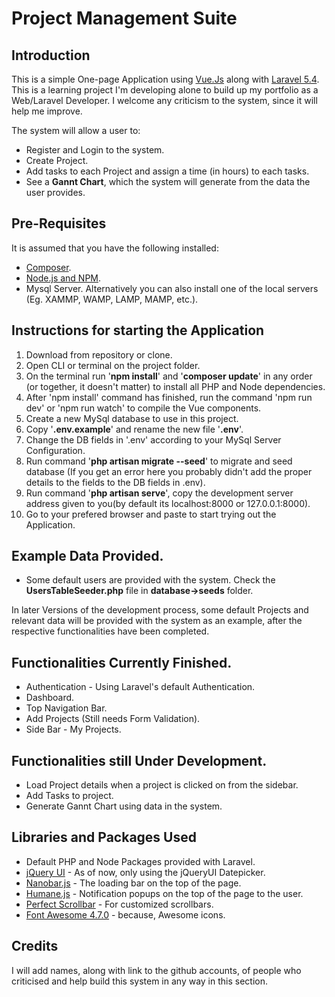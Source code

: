 <h1>Project Management Suite</h1>
<h2>Introduction</h2>
<p>
	This is a simple One-page Application using <a href="https://vuejs.org/">Vue.Js</a> along with <a href="https://laravel.com/">Laravel 5.4</a>. This is a learning project I'm developing alone to build up my portfolio as a Web/Laravel Developer. I welcome any criticism to the system, since it will help me improve.
</p>
<p>
	The system will allow a user to:
	<ul>
		<li>Register and Login to the system.</li>
		<li>Create Project.</li>
		<li>Add tasks to each Project and assign a time (in hours) to each tasks.</li>
		<li>See a <b>Gannt Chart</b>, which the system will generate from the data the user provides.</li>
	</ul>
</p>

<h2>Pre-Requisites</h2>
<p>It is assumed that you have the following installed:</p>
<ul>
	<li><a href="https://getcomposer.org/">Composer</a>.</li>
	<li><a href="https://nodejs.org/">Node.js and NPM</a>.</li>
	<li>Mysql Server. Alternatively you can also install one of the local servers (Eg. XAMMP, WAMP, LAMP, MAMP, etc.).</li>
</ul>

<h2>Instructions for starting the Application</h2>
<ol>
	<li>Download from repository or clone.</li>
	<li>Open CLI or terminal on the project folder.</li>
	<li>On the terminal run '<b>npm install</b>' and '<b>composer update</b>' in any order (or together, it doesn't matter) to install all PHP and Node dependencies.</li>
	<li>After 'npm install' command has finished, run the command 'npm run dev' or 'npm run watch' to compile the Vue components.</li>
	<li>Create a new MySql database to use in this project.</li>
	<li>Copy '<b>.env.example</b>' and rename the new file '<b>.env</b>'.</li>
	<li>Change the DB fields in '.env' according to your MySql Server Configuration.</li>
	<li>Run command '<b>php artisan migrate --seed</b>' to migrate and seed database (If you get an error here you probably didn't add the proper details to the fields to the DB fields in .env).</li>
	<li>Run command '<b>php artisan serve</b>', copy the development server address given to you(by default its localhost:8000 or 127.0.0.1:8000).</li>
	<li>Go to your prefered browser and paste to start trying out the Application.</li>
</ol>

<h2>Example Data Provided.</h2>
<ul>
	<li>Some default users are provided with the system. Check the <b>UsersTableSeeder.php</b> file in <b>database->seeds</b> folder.</li>
</ul>
<p>
	In later Versions of the development process, some default Projects and relevant data will be provided with the system as an example, after the respective functionalities have been completed.
</p>

<h2>Functionalities Currently Finished.</h2>
<ul>
	<li>Authentication - Using Laravel's default Authentication.</li>
	<li>Dashboard.</li>
	<li>Top Navigation Bar.</li>
	<li>Add Projects (Still needs Form Validation).</li>
	<li>Side Bar - My Projects.</li>
</ul>

<h2>Functionalities still Under Development.</h2>
<ul>
	<li>Load Project details when a project is clicked on from the sidebar.</li>
	<li>Add Tasks to project.</li>
	<li>Generate Gannt Chart using data in the system.</li>
</ul>

<h2>Libraries and Packages Used</h2>
<ul>
	<li>Default PHP and Node Packages provided with Laravel.</li>
	<li><a href="https://jqueryui.com/">jQuery UI</a> - As of now, only using the jQueryUI Datepicker.</li>
	<li><a href="https://github.com/jacoborus/nanobar">Nanobar.js</a> - The loading bar on the top of the page.</li>
	<li><a href="https://github.com/wavded/humane-js">Humane.js</a> - Notification popups on the top of the page to the user.</li>
	<li><a href="https://github.com/noraesae/perfect-scrollbar">Perfect Scrollbar</a> - For customized scrollbars.</li>
	<li><a href="http://fontawesome.io/">Font Awesome 4.7.0</a> - because, Awesome icons.</li>
</ul>

<h2>Credits</h2>
<p>
	I will add names, along with link to the github accounts, of people who criticised and help build this system in any way in this section.
</p>